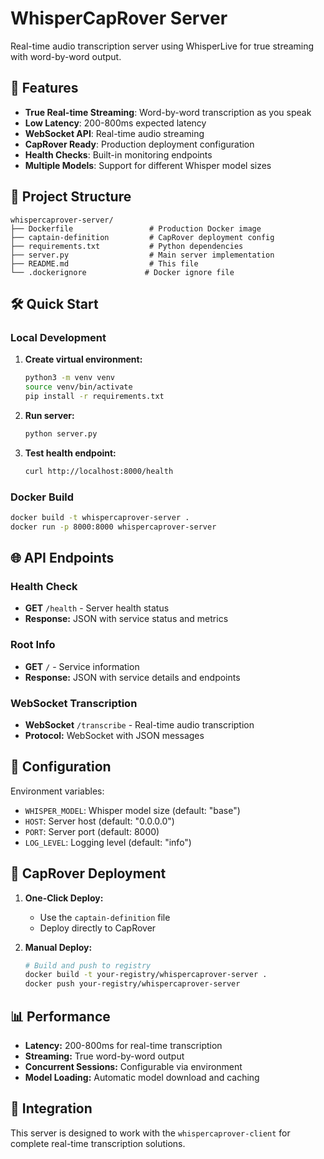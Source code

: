 # WhisperCapRover Server

Real-time audio transcription server using WhisperLive for true streaming with word-by-word output.

## 🚀 Features

- **True Real-time Streaming**: Word-by-word transcription as you speak
- **Low Latency**: 200-800ms expected latency
- **WebSocket API**: Real-time audio streaming
- **CapRover Ready**: Production deployment configuration
- **Health Checks**: Built-in monitoring endpoints
- **Multiple Models**: Support for different Whisper model sizes

## 📁 Project Structure

```
whispercaprover-server/
├── Dockerfile                 # Production Docker image
├── captain-definition         # CapRover deployment config
├── requirements.txt           # Python dependencies
├── server.py                  # Main server implementation
├── README.md                  # This file
└── .dockerignore             # Docker ignore file
```

## 🛠️ Quick Start

### Local Development

1. **Create virtual environment:**
   ```bash
   python3 -m venv venv
   source venv/bin/activate
   pip install -r requirements.txt
   ```

2. **Run server:**
   ```bash
   python server.py
   ```

3. **Test health endpoint:**
   ```bash
   curl http://localhost:8000/health
   ```

### Docker Build

```bash
docker build -t whispercaprover-server .
docker run -p 8000:8000 whispercaprover-server
```

## 🌐 API Endpoints

### Health Check
- **GET** `/health` - Server health status
- **Response:** JSON with service status and metrics

### Root Info
- **GET** `/` - Service information
- **Response:** JSON with service details and endpoints

### WebSocket Transcription
- **WebSocket** `/transcribe` - Real-time audio transcription
- **Protocol:** WebSocket with JSON messages

## 🔧 Configuration

Environment variables:
- `WHISPER_MODEL`: Whisper model size (default: "base")
- `HOST`: Server host (default: "0.0.0.0")
- `PORT`: Server port (default: 8000)
- `LOG_LEVEL`: Logging level (default: "info")

## 🚀 CapRover Deployment

1. **One-Click Deploy:**
   - Use the `captain-definition` file
   - Deploy directly to CapRover

2. **Manual Deploy:**
   ```bash
   # Build and push to registry
   docker build -t your-registry/whispercaprover-server .
   docker push your-registry/whispercaprover-server
   ```

## 📊 Performance

- **Latency:** 200-800ms for real-time transcription
- **Streaming:** True word-by-word output
- **Concurrent Sessions:** Configurable via environment
- **Model Loading:** Automatic model download and caching

## 🔗 Integration

This server is designed to work with the `whispercaprover-client` for complete real-time transcription solutions. 